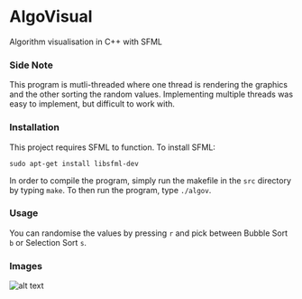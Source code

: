 # AlgoVisual
Algorithm visualisation in C++ with SFML

### Side Note
This program is mutli-threaded where one thread is rendering the graphics and the other sorting the random values. Implementing multiple threads was easy to implement, but difficult to work with.

### Installation
This project requires SFML to function. To install SFML:

```
sudo apt-get install libsfml-dev
```

In order to compile the program, simply run the makefile in the `src` directory by typing `make`. To then run the program, type `./algov`.

### Usage
You can randomise the values by pressing `r` and pick between Bubble Sort `b` or Selection Sort `s`.

### Images
![alt text](https://i.imgur.com/l2CIWOR.png)
